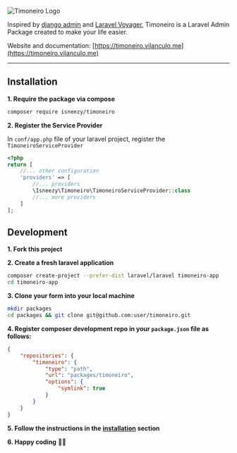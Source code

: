 ![Timoneiro Logo](resources/assets/images/logo.png)

Inspired by [django admin](https://github.com/django/django/tree/master/django/contrib/admin)
and [Laravel Voyager](https://voyager.devdojo.com/), Timoneiro is a Laravel Admin Package created to make your life easier.

Website and documentation: [https://timoneiro.vilanculo.me](https://timoneiro.vilanculo.me)

<hr>

## Installation
**1. Require the package via compose**  

```bash
composer require isneezy/timoneiro
```
**2. Register the Service Provider**  

In `conf/app.php` file of your laravel project, register the `TimoneiroServiceProvider`
```php
<?php
return [
    //... other configuration
    'providers' => [
        //... providers
        \Isneezy\Timoneiro\TimoneiroServiceProvider::class
        //... more providers
    ]
];
```

## Development
**1. Fork this project**

**2. Create a fresh laravel application**

```bash
composer create-project --prefer-dist laravel/laravel timoneiro-app
cd timoneiro-app

```

**3. Clone your form into your local machine**

```bash
mkdir packages
cd packages && git clone git@github.com:user/timoneiro.git
```

**4. Register composer development repo in your `package.json` file as follows:**

```json
{
    "repositories": {
        "timoneiro": {
            "type": "path",
            "url": "packages/timoneiro",
            "options": {
                "symlink": true
            }
        }
    }
}
```

**5. Follow the instructions in the [installation](#installation) section**

**6. Happy coding** :man_technologist:


